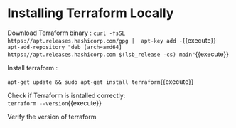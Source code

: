 
# Installing Terraform Locally

Download Terraform binary :
`curl -fsSL https://apt.releases.hashicorp.com/gpg |  apt-key add -`{{execute}}  
`apt-add-repository "deb [arch=amd64] https://apt.releases.hashicorp.com $(lsb_release -cs) main"`{{execute}}    

Install terraform :

`apt-get update && sudo apt-get install terraform`{{execute}}  


Check if Terraform is isntalled correctly:  
`terraform --version`{{execute}}

Verify the version of terraform 


